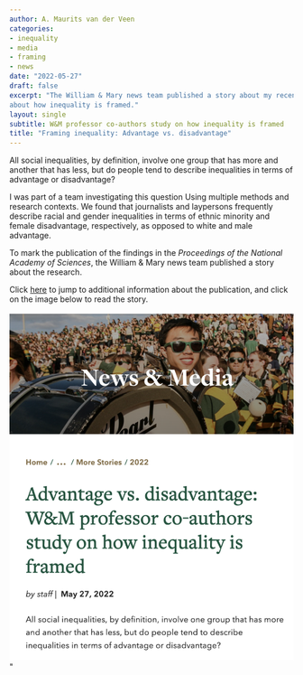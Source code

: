 ```yaml
---
author: A. Maurits van der Veen
categories:
- inequality
- media
- framing
- news
date: "2022-05-27"
draft: false
excerpt: "The William & Mary news team published a story about my recent publication in _PNAS_
about how inequality is framed."
layout: single
subtitle: W&M professor co-authors study on how inequality is framed
title: "Framing inequality: Advantage vs. disadvantage"
---
```


All social inequalities, by definition, involve one group that has more and another that has less, but do people tend to describe inequalities in terms of advantage or disadvantage? 

I was part of a team investigating this question Using multiple methods and research contexts. We found that journalists and laypersons frequently describe racial and gender inequalities in terms of ethnic minority and female disadvantage, respectively, as opposed to white and male advantage. 

To mark the publication of the findings in the _Proceedings of the National Academy of Sciences_, the William & Mary news team published a story about the research.

Click [here]('/publication/pnas/') to jump to additional information about the publication, and click on the image below to read the story.

<center>
<a href=https://www.wm.edu/news/stories/2022/advantage-vs.-disadvantage-wm-professor-co-authors-study-on-how-inequality-is-framed.php><img src="PNASstory featured.png"></a>
</center>"

